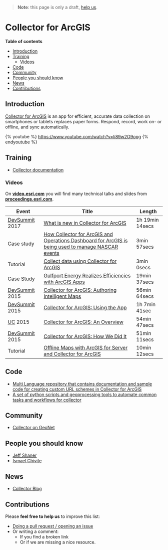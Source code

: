 > **Note**: this page is only a draft, [help us](#contributions).

# Collector for ArcGIS

<!-- START doctoc generated TOC please keep comment here to allow auto update -->
<!-- DON'T EDIT THIS SECTION, INSTEAD RE-RUN doctoc TO UPDATE -->
**Table of contents**

- [Introduction](#introduction)
- [Training](#training)
  - [Videos](#videos)
- [Code](#code)
- [Community](#community)
- [People you should know](#people-you-should-know)
- [News](#news)
- [Contributions](#contributions)

<!-- END doctoc generated TOC please keep comment here to allow auto update -->

## Introduction

[Collector for ArcGIS](http://www.esri.com/products/collector-for-arcgis) is an app for efficient, accurate data collection on smartphones or tablets replaces paper forms. Respond, record, work on- or offline, and sync automatically.

{% youtube %} https://www.youtube.com/watch?v=li89w2O9opg {% endyoutube %}

## Training

* [Collector documentation](http://doc.arcgis.com/en/collector/)

### Videos

On [**video.esri.com**](http://www.esri.com/videos/search?q=collector#?sortby=recent&channels=esri,ArcGIS,Industries,ArcGIS,esri) you will find many technical talks and slides from [**proceedings.esri.com**](https://www.google.es/webhp?ie=UTF-8#q=site%3Aproceedings.esri.com%20collector).

|Event|Title|Length|
|---|---|---|
|[DevSummit](http://www.esri.com/events/devsummit) 2017|[What is new in Collector for ArcGIS](https://www.youtube.com/watch?v=Cuk6c4Ry8kQ)|1h 19min 14secs
|Case study|[How Collector for ArcGIS and Operations Dashboard for ArcGIS is being used to manage NASCAR events](http://video.esri.com/iframe/4949/000000/width/960/1/00:00:00)|3min 57secs
|Tutorial|[Collect data using Collector for ArcGIS](http://video.arcgis.com/iframe/2194/000000/width/960/1)|3min 0secs
|Case Study|[Gulfport Energy Realizes Efficiencies with ArcGIS Apps](http://video.esri.com/iframe/5100/000000/width/960/1/00:00:00)|19min 37secs
|[DevSummit](http://www.esri.com/events/devsummit) 2015|[Collector for ArcGIS: Authoring Intelligent Maps](http://www.esri.com/videos/watch?videoid=4473&channelid=LegacyVideo&isLegacy=true&title=collector-for-arcgis:-authoring-intelligent-maps)|56min 64secs
|[DevSummit](http://www.esri.com/events/devsummit) 2015|[Collector for ArcGIS: Using the App](http://www.esri.com/videos/watch?videoid=4471&channelid=LegacyVideo&isLegacy=true&title=collector-for-arcgis:-using-the-app)|1h 7min 41sec
|[UC](http://www.esri.com/events/user-conference) 2015|[Collector for ArcGIS: An Overview](http://www.esri.com/videos/watch?videoid=4697&channelid=LegacyVideo&isLegacy=true&title=collector-for-arcgis:-an-overview)|54min 47secs
|[DevSummit](http://www.esri.com/events/devsummit) 2015|[Collector for ArcGIS: How We Did It](http://www.esri.com/videos/watch?videoid=4475&channelid=LegacyVideo&isLegacy=true&title=collector-for-arcgis:-how-we-did-it)|51min 11secs
|Tutorial|[Offline Maps with ArcGIS for Server and Collector for ArcGIS](http://www.esri.com/videos/watch?videoid=4154&channelid=ArcGISVideo&isLegacy=true&title=offline-maps-with-arcgis-for-server-and-collector-for-arcgis)|10min 12secs


## Code

* [Multi Language repository that contains documentation and sample code for creating custom URL schemes in Collector for ArcGIS](https://github.com/Esri/collector-integration)
* [A set of python scripts and geoprocessing tools to automate common tasks and workflows for collector](https://github.com/Esri/collector-tools)

## Community

* [Collector on GeoNet](https://geonet.esri.com/community/gis/applications/collector-for-arcgis)

## People you should know

* [Jeff Shaner](https://www.linkedin.com/in/jeff-shaner-b77bb311/)
* [Ismael Chivite](https://www.linkedin.com/in/ismaelchivite/)

## News

* [Collector Blog](https://blogs.esri.com/esri/arcgis/tag/collector/)

## Contributions
Please **feel free to help us** to improve this list:

* [Doing a pull request / opening an issue](https://github.com/hhkaos/awesome-arcgis#contributions)
* Or writing a comment:
  * If you find a broken link
  * Or if we are missing a nice resource.
